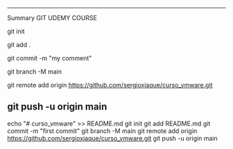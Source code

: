 
---
Summary GIT UDEMY COURSE 

git init

git add .

git commit -m "my comment"

git branch -M main

git remote add origin https://github.com/sergioxjaque/curso_vmware.git

git push -u origin main
---

echo "# curso_vmware" >> README.md
git init
git add README.md
git commit -m "first commit"
git branch -M main
git remote add origin https://github.com/sergioxjaque/curso_vmware.git
git push -u origin main